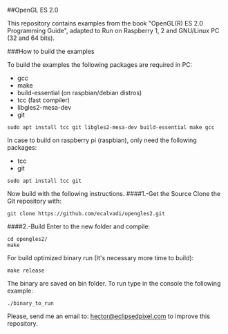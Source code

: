##OpenGL ES 2.0

This repository contains examples from the book "OpenGL(R) ES 2.0 Programming Guide", adapted to Run on Raspberry 1, 2 and GNU/Linux PC (32 and 64 bits).

###How to build the examples

To build the examples the following packages are required in PC:

- gcc
- make
- build-essential (on raspbian/debian distros)
- tcc (fast compiler)
- libgles2-mesa-dev
- git

~~~
sudo apt install tcc git libgles2-mesa-dev build-essential make gcc
~~~

In case to build on raspberry pi (raspbian), only need the following packages:

- tcc
- git

~~~
sudo apt install tcc git
~~~
Now build with the following instructions.
####1.-Get the Source
Clone the Git repository with:

	git clone https://github.com/ecalvadi/opengles2.git
	
####2.-Build 
Enter to the new folder and compile:

	cd opengles2/
	make

For build optimized binary run (It's necessary more time to build):

	make release

The binary are saved on bin folder. To run type in the console the following example:

	./binary_to_run
	


Please, send me an email to: hector@eclipsedpixel.com to improve this repository.

